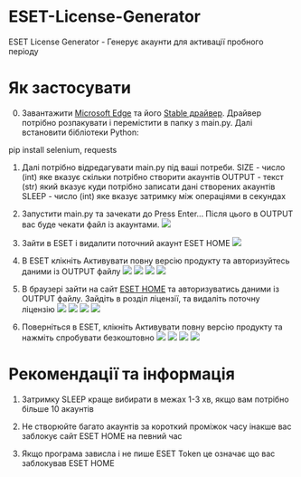 # ESET-License-Generator
ESET License Generator - Генерує акаунти для активації пробного періоду

# Як застосувати

0. Завантажити [Microsoft Edge](https://www.microsoft.com/uk-ua/edge/home) та його [Stable драйвер](https://developer.microsoft.com/microsoft-edge/tools/webdriver/). Драйвер потрібно розпакувати і перемістити в папку з main.py. Далі встановити бібліотеки Python:

pip install selenium, requests

1. Далі потрібно відредагувати main.py під ваші потреби.
SIZE - число (int) яке вказує скільки потрібно створити акаунтів
OUTPUT - текст (str) який вказує куди потрібно записати дані створених акаунтів
SLEEP - число (int) яке вказує затримку між операціями в секундах

2. Запустити main.py та зачекати до Press Enter...
Після цього в OUTPUT вас буде чекати файл із акаунтами.
![](img/0.png)

3. Зайти в ESET і видалити поточний акаунт ESET HOME
![](img/1.png)

4. В ESET клікніть Активувати повну версію продукту та авторизуйтесь даними із OUTPUT файлу
![](img/2.png)
![](img/3.png)
![](img/4.png)
![](img/5.png)

5. В браузері зайти на сайт [ESET HOME](https://login.eset.com/Login) та авторизуватись даними із OUTPUT файлу.
Зайдіть в розділ ліцензії, та видаліть поточну ліцензію
![](img/6.png)
![](img/7.png)
![](img/8.png)
![](img/9.png)

6. Поверніться в ESET, клікніть Активувати повну версію продукту та нажміть спробувати безкоштовно
![](img/10.png)
![](img/11.png)
![](img/12.png)
![](img/13.png)

# Рекомендації та інформація

1. Затримку SLEEP краще вибирати в межах 1-3 хв, якщо вам потрібно більше 10 акаунтів

2. Не створюйте багато акаунтів за короткий проміжок часу інакше вас заблокує сайт ESET HOME на певний час

3. Якщо програма зависла і не пише ESET Token це означає що вас заблокував ESET HOME
